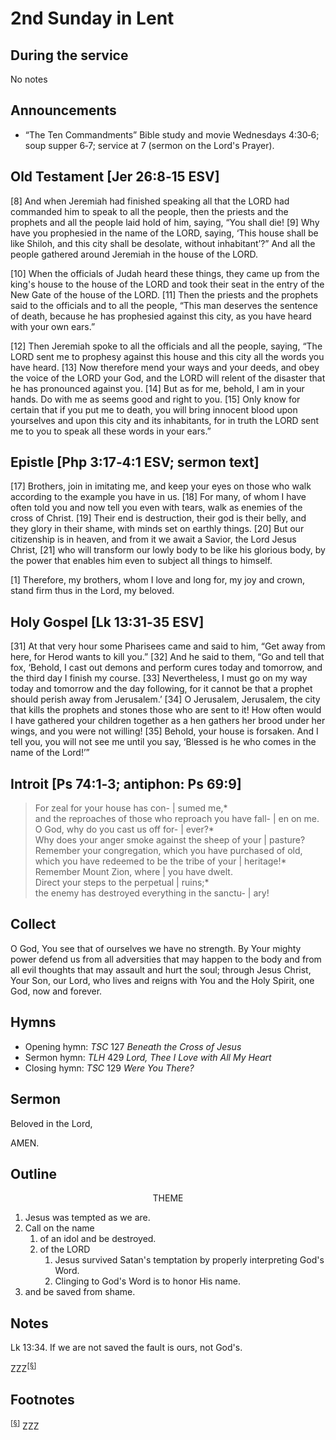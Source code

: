 <head>
<meta charset="utf-8">
<title>sermon</title>
</head>

# 2nd Sunday in Lent

## During the service

No notes

## Announcements

* “The Ten Commandments” Bible study and movie Wednesdays 4:30‑6; soup supper 6‑7; service at 7 (sermon on the Lord's Prayer).

## Old Testament [Jer 26:8‑15 ESV]

[8] And when Jeremiah had finished speaking all that the LORD had commanded him to speak to all the people, then the priests and the prophets and all the people laid hold of him, saying, “You shall die! [9] Why have you prophesied in the name of the LORD, saying, ‘This house shall be like Shiloh, and this city shall be desolate, without inhabitant’?” And all the people gathered around Jeremiah in the house of the LORD.

[10] When the officials of Judah heard these things, they came up from the king's house to the house of the LORD and took their seat in the entry of the New Gate of the house of the LORD. [11] Then the priests and the prophets said to the officials and to all the people, “This man deserves the sentence of death, because he has prophesied against this city, as you have heard with your own ears.”

[12] Then Jeremiah spoke to all the officials and all the people, saying, “The LORD sent me to prophesy against this house and this city all the words you have heard. [13] Now therefore mend your ways and your deeds, and obey the voice of the LORD your God, and the LORD will relent of the disaster that he has pronounced against you. [14] But as for me, behold, I am in your hands. Do with me as seems good and right to you. [15] Only know for certain that if you put me to death, you will bring innocent blood upon yourselves and upon this city and its inhabitants, for in truth the LORD sent me to you to speak all these words in your ears.”

## Epistle [Php 3:17‑4:1 ESV; sermon text]

[17] Brothers, join in imitating me, and keep your eyes on those who walk according to the example you have in us. [18] For many, of whom I have often told you and now tell you even with tears, walk as enemies of the cross of Christ. [19] Their end is destruction, their god is their belly, and they glory in their shame, with minds set on earthly things. [20] But our citizenship is in heaven, and from it we await a Savior, the Lord Jesus Christ, [21] who will transform our lowly body to be like his glorious body, by the power that enables him even to subject all things to himself.

[1] Therefore, my brothers, whom I love and long for, my joy and crown, stand firm thus in the Lord, my beloved.

## Holy Gospel [Lk 13:31‑35 ESV]

[31] At that very hour some Pharisees came and said to him, “Get away from here, for Herod wants to kill you.” [32] And he said to them, “Go and tell that fox, ‘Behold, I cast out demons and perform cures today and tomorrow, and the third day I finish my course. [33] Nevertheless, I must go on my way today and tomorrow and the day following, for it cannot be that a prophet should perish away from Jerusalem.’ [34] O Jerusalem, Jerusalem, the city that kills the prophets and stones those who are sent to it! How often would I have gathered your children together as a hen gathers her brood under her wings, and you were not willing! [35] Behold, your house is forsaken. And I tell you, you will not see me until you say, ‘Blessed is he who comes in the name of the Lord!’”

## Introit [Ps 74:1‑3; antiphon: Ps 69:9]

> For zeal for your house has con- | sumed me,*  
> and the reproaches of those who reproach you have fall- | en on me.  
> O God, why do you cast us off for- | ever?*  
> Why does your anger smoke against the sheep of your | pasture?  
> Remember your congregation, which you have purchased of old, which you have redeemed to be the tribe of your | heritage!*  
> Remember Mount Zion, where | you have dwelt.  
> Direct your steps to the perpetual | ruins;*   
> the enemy has destroyed everything in the sanctu- | ary!
	
## Collect

O God, You see that of ourselves we have no strength. By Your mighty power defend us from all adversities that may happen to the body and from all evil thoughts that may assault and hurt the soul; through Jesus Christ, Your Son, our Lord, who lives and reigns with You and the Holy Spirit, one God, now and forever.

## Hymns

* Opening hymn: _TSC_ 127 _Beneath the Cross of Jesus_
* Sermon hymn: _TLH_ 429 _Lord, Thee I Love with All My Heart_
* Closing hymn: _TSC_ 129 _Were You There?_

## Sermon

Beloved in the Lord, 

AMEN.

## Outline

<center>THEME</center>

1. Jesus was tempted as we are.
1. Call on the name
    1. of an idol and be destroyed.
    1. of the LORD
        1. Jesus survived Satan's temptation by properly interpreting God's Word.
        1. Clinging to God's Word is to honor His name.
1. and be saved from shame.

## Notes

Lk 13:34. If we are not saved the fault is ours, not God's.

ZZZ<sup>[<a name="id0002" href="#ftn.id0002">§</a>]</sup>

## Footnotes

<sup>[<a name="ftn.id0002" href="#id0002">§</a>]</sup>
ZZZ
